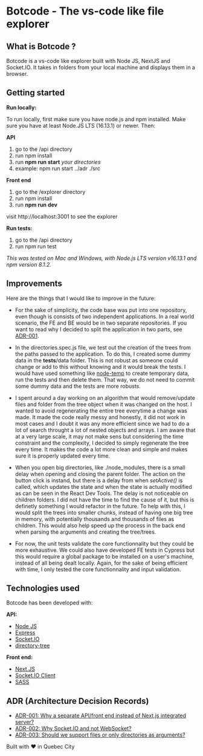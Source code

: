 # Botcode - The vs-code like file explorer

## What is Botcode ?

Botcode is a vs-code like explorer built with Node JS, NextJS and Socket.IO. It takes in folders from your local machine and displays them in a browser.

## Getting started
**Run locally:**

To run locally, first make sure you have node.js and npm installed. Make sure you have at least Node.JS LTS (16.13.1) or newer. Then:

**API**
1. go to the /api directory
2. run npm install
3. run **npm run start** *your directories*
4. example: npm run start ../adr ./src

**Front end**
1. go to the /explorer directory
2. run npm install
3. run **npm run dev**

visit http://localhost:3001 to see the explorer


**Run tests:** 
1. go to the /api directory
2. run npm run test

*This was tested on Mac and Windows, with Node.js LTS version v16.13.1 and npm version 8.1.2.*

## Improvements
Here are the things that I would like to improve in the future:

- For the sake of simplicity, the code base was put into one repository, even though is consists of two independent applications. In a real world scenario, the FE and BE would be in two separate repositories. If you want to read why I decided to split the application in two parts, see [ADR-001](./adr/adr-001.md).

- In the directories.spec.js file, we test out the creation of the trees from the paths passed to the application. To do this, I created some dummy data in the __tests__/data folder. This is not robust as someone could change or add to this without knowing and it would break the tests. I would have used something like [node-temp](https://github.com/bruce/node-temp) to create temporary data, run the tests and then delete them. That way, we do not need to commit some dummy data and the tests are more robusts.

- I spent around a day working on an algorithm that would remove/update files and folder from the tree object when it was changed on the host. I wanted to avoid regenerating the entire tree everytime a change was made. It made the code really messy and honestly, it did not work in most cases and I doubt it was any more efficient since we had to do a lot of search throught a lot of nested objects and arrays. I am aware that at a very large scale, it may not make sens but considering the time constraint and the complexity, I decided to simply regenerate the tree every time. It makes the code a lot more clean and simple and makes sure it is properly updated every time.

- When you open big directories, like ./node_modules, there is a small delay when opening and closing the parent folder. The action on the button click is instand, but there is a delay from when *setActive()* is called, which updates the state and when the state is actually modified as can be seen in the React Dev Tools. The delay is not noticeable on children folders. I did not have the time to find the cause of it, but this is definetly something I would refactor in the future. To help with this, I would split the trees into smaller chunks, instead of having one big tree in memory, with potentially thousands and thousands of files as children. This would also help speed up the process in the back end when parsing the arguments and creating the tree/trees.

- For now, the unit tests validate the core functionnality but they could be more exhaustive. We could also have developed FE tests in Cypress but this would require a global package to be installed on a user's machine, instead of all being dealt locally. Again, for the sake of being efficient with time, I only tested the core functionnality and input validation.

## Technologies used
Botcode has been developed with:

**API:**
- [Node JS](https://nodejs.org/en/)
- [Express](https://www.npmjs.com/package/express)
- [Socket.IO](https://www.npmjs.com/package/socket.io)
- [directory-tree](https://www.npmjs.com/package/directory-tree)

**Front end:**
- [Next.JS](https://nextjs.org/)
- [Socket.IO Client](https://www.npmjs.com/package/socket.io-client)
- [SASS](https://www.npmjs.com/package/sass)

## ADR (Architecture Decision Records)
- [ADR-001: Why a separate API/front end instead of Next.js integrated server?](./adr/adr-001.md)
- [ADR-002: Why Socket.IO and not WebSocket?](./adr/adr-002.md)
- [ADR-003: Should we support files or only directories as arguments?](./adr/adr-003.md)

Built with ❤️ in Quebec City